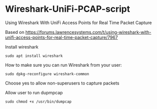 # Wireshark-UniFi-PCAP-script
Using Wireshark With UniFi Access Points for Real Time Packet Capture

Based on https://forums.lawrencesystems.com/t/using-wireshark-with-unifi-access-points-for-real-time-packet-capture/7967

Install wireshark
```
sudo apt install wireshark
```

How to make sure you can run Wireshark from your user:
```
sudo dpkg-reconfigure wireshark-common
```
Choose yes to allow non-superusers to capture packets

Allow user to run dupmpcap
```
sudo chmod +x /usr/bin/dumpcap
```
